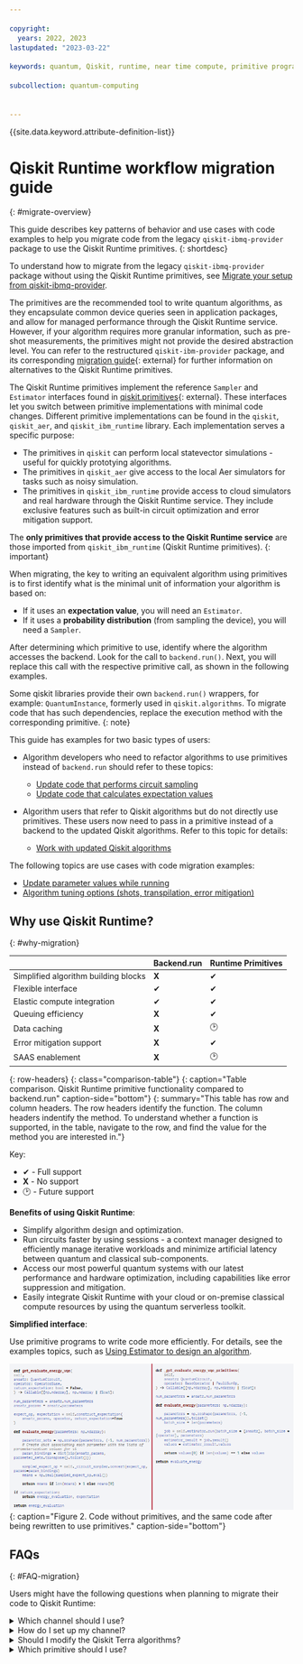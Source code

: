 ```yaml
---

copyright:
  years: 2022, 2023
lastupdated: "2023-03-22"

keywords: quantum, Qiskit, runtime, near time compute, primitive programs, IBM Quantum Platform

subcollection: quantum-computing


---
```



{{site.data.keyword.attribute-definition-list}}

# Qiskit Runtime workflow migration guide
{: #migrate-overview}

This guide describes key patterns of behavior and use cases with code
examples to help you migrate code from the legacy `qiskit-ibmq-provider`
package to use the Qiskit Runtime primitives.
{: shortdesc}

To understand how to migrate from the legacy `qiskit-ibmq-provider`
package without using the Qiskit Runtime primitives, see [Migrate your setup from qiskit-ibmq-provider](/docs/quantum-computing?topic=quantum-computing-migrate-setup).

The primitives are the recommended tool to write quantum algorithms, as
they encapsulate common device queries seen in application packages, and
allow for managed performance through the Qiskit Runtime service.
However, if your algorithm requires more granular information, such as
pre-shot measurements, the primitives might not provide the desired
abstraction level. You can refer to the restructured
`qiskit-ibm-provider` package, and its corresponding [migration guide](https://qiskit.org/documentation/partners/qiskit_ibm_provider/tutorials/Migration_Guide_from_qiskit-ibmq-provider.html){: external}
for further information on alternatives to the Qiskit Runtime
primitives.

The Qiskit Runtime primitives implement the reference `Sampler` and
`Estimator` interfaces found in
[qiskit.primitives](https://qiskit.org/documentation/apidoc/primitives.html){: external}.
These interfaces let you switch between primitive implementations with
minimal code changes. Different primitive implementations can be found
in the `qiskit`, `qiskit_aer`, and `qiskit_ibm_runtime` library. Each
implementation serves a specific purpose:

- The primitives in `qiskit` can perform local statevector simulations - useful for quickly prototying algorithms.
- The primitives in `qiskit_aer` give access to the local Aer simulators for tasks such as noisy simulation.
- The primitives in `qiskit_ibm_runtime` provide access to cloud simulators and real hardware through the Qiskit Runtime service. They include exclusive features such as built-in circuit optimization and error mitigation support.

The **only primitives that provide access to the Qiskit Runtime service** are those imported from `qiskit_ibm_runtime` (Qiskit Runtime primitives).
{: important}

When migrating, the key to writing an equivalent algorithm using
primitives is to first identify what is the minimal unit of information
your algorithm is based on:

- If it uses an **expectation value**, you will need an `Estimator`.
- If it uses a **probability distribution** (from sampling the device), you will need a `Sampler`.

After determining which primitive to use, identify where the algorithm
accesses the backend. Look for the call to `backend.run()`. Next, you
will replace this call with the respective primitive call, as shown in
the following examples.

Some qiskit libraries provide their own `backend.run()` wrappers, for
example: `QuantumInstance`, formerly used in `qiskit.algorithms`. To
migrate code that has such dependencies, replace the execution method
with the corresponding primitive.
{: note}

This guide has examples for two basic types of users:

- Algorithm developers who need to refactor algorithms to use primitives instead of `backend.run` should refer to these topics:
   - [Update code that performs circuit sampling](/docs/quantum-computing?topic=quantum-computing-migrate-sampler)
   - [Update code that calculates expectation values](/docs/quantum-computing?topic=quantum-computing-migrate-estimator)

- Algorithm users that refer to Qiskit algorithms but do not directly use primitives. These users now need to pass in a primitive instead of a backend to the updated Qiskit algorithms. Refer to this topic for details:
   - [Work with updated Qiskit algorithms](/docs/quantum-computing?topic=quantum-computing-migrate-qiskit-alg)

The following topics are use cases with code migration examples:

- [Update parameter values while running](/docs/quantum-computing?topic=quantum-computing-migrate-update-parm)
- [Algorithm tuning options (shots, transpilation, error mitigation)](/docs/quantum-computing?topic=quantum-computing-migrate-tuning)

## Why use Qiskit Runtime?
{: #why-migration}

|  | Backend.run | Runtime Primitives |
|-----|-----|-----|
| Simplified algorithm building blocks | **X** | ✔ |
| Flexible interface | ✔ | ✔ |
| Elastic compute integration | ✔ | ✔ |
| Queuing efficiency | **X** | ✔ |
| Data caching | **X** |🕑 |
| Error mitigation support | **X** | ✔ |
| SAAS enablement | **X** | 🕑 |
{: row-headers}
{: class="comparison-table"}
{: caption="Table comparison. Qiskit Runtime primitive functionality compared to backend.run" caption-side="bottom"}
{: summary="This table has row and column headers. The row headers identify the function. The column headers indentify the method. To understand whether a function is supported, in the table, navigate to the row, and find the value for the method you are interested in."}

Key:
* ✔ - Full support
* **X** - No support
* 🕑 - Future support

**Benefits of using Qiskit Runtime**:

- Simplify algorithm design and optimization.
- Run circuits faster by using sessions - a context manager designed to efficiently manage iterative workloads and minimize artificial latency between quantum and classical sub-components.
- Access our most powerful quantum systems with our latest performance and hardware optimization, including capabilities like error suppression and mitigation.
- Easily integrate Qiskit Runtime with your cloud or on-premise classical compute resources by using the quantum serverless toolkit.

**Simplified interface**:

Use primitive programs to write code more efficiently. For details, see the examples topics, such as [Using Estimator to design an algorithm](/docs/quantum-computing?topic=quantum-computing-migrate-estimator).

![Code without primitives, and the same code after being rewritten to use primitives.](images/compare-code.png "Code without primitives, and the same code after being rewritten to use primitives."){: caption="Figure 2. Code without primitives, and the same code after being rewritten to use primitives." caption-side="bottom"}

## FAQs
{: #FAQ-migration}

Users might have the following questions when planning to migrate their
code to Qiskit Runtime:

<details>
<summary>Which channel should I use?</summary>

After deciding to use Qiskit Runtime primitives, the user must determine
whether to access Qiskit Runtime through IBM Cloud or IBM Quantum
Platform. Some information that might help you decide includes:

- The available plans:
   - Qiskit Runtime is available in both the Open (free access) or Premium (contract-based paid access) plan on IBM Quantum Platform. See [IBM Quantum access plans](https://www.ibm.com/quantum/access-plans) for details.
   - Qiskit Runtime is accessible through the Lite (free access) or Standard (pay-as-you-go access) plan in IBM Cloud. See [Plans](/docs/quantum-computing?topic=quantum-computing-plans) for details.
- The use case requirements:
   - IBM Quantum Platform offers a visual circuit composer (Quantum Composer) and a Jupyter Notebook environment (Quantum Lab).
   - IBM Cloud offers a cloud native service that is ideal if users need to integrate quantum capabilities with other cloud services.

</details>

<details>
<summary>How do I set up my channel?</summary>

After deciding which channel to use to interact with Qiskit Runtime, you
can get set up on either platform using the instructions below:

- To get started with Qiskit Runtime on IBM Quantum Platform, see [Experiment with Qiskit Runtime](https://quantum-computing.ibm.com/services/resources/docs/resources/runtime/start).
- To get started with Qiskit Runtime on IBM Cloud, see the [Getting Started guide](/docs/quantum-computing?topic=quantum-computing-get-started).

</details>

<details>
<summary>Should I modify the Qiskit Terra algorithms?</summary>

As of v0.22, [Qiskit Terra algorithms](https://github.com/Qiskit/qiskit-terra/tree/main/qiskit/algorithms){: external} use Qiskit Runtime primitives. Thus, there is no need for users to
modify amplitude estimators or any other Qiskit Terra algorithms.

</details>

<details>
<summary>Which primitive should I use?</summary>

When choosing which primitive to use, you first need to understand
whether the algorithm uses a **quasi-probability distribution** sampled
from a quantum state (a list of quasi-probabilities), or an
**expectation value** of a certain observable with respect to a
quantum state (a real number).

A probability distribution is often of interest in optimization problems
that return a classical bit string, encoding a certain solution to a
problem at hand. In these cases, you might be interested in finding a
bit string that corresponds to a ket value with the largest probability
of being measured from a quantum state, for example.

An expectation value of an observable could be the target quantity in
scenarios where knowing a quantum state is not relevant. This often
occurs in optimization problems or chemistry applications. For example,
when trying to discover the extremal energy of a system.

</details>


